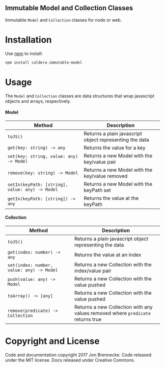 Immutable Model and Collection Classes
---------------
Immutable `Model` and `Collection` classes for node or web.

Installation
============
Use [npm](https://www.npmjs.com/) to install:
```bash
npm install caldera-immutable-model
```

Usage
============
The `Model` and `Collection` classes are data structures that wrap javascript objects and arrays, respectively.

#### Model
| Method                           | Description
| -------------------------------- | -------------------------------------
| `toJS()` | Returns a plain javascript object representing the data
| `get(key: string) -> any` | Returns the value for a key
| `set(key: string, value: any) -> Model` | Returns a new Model with the key/value pair
| `remove(key: string) -> Model` | Returns a new Model with the key/value removed
| `setIn(keyPath: [string], value: any) -> Model` | Returns a new Model with the keyPath set
| `getIn(keyPath: [string]) -> any` | Returns the value at the keyPath

#### Collection
| Method                           | Description
| -------------------------------- | ----------------------------------
| `toJS()` | Returns a plain javascript object representing the data
| `get(index: number) -> any` | Returns the value at an index
| `set(index: number, value: any) -> Model` | Returns a new Collection with the index/value pair
| `push(value: any) -> Model` | Returns a new Collection with the value pushed
| `toArray() -> [any]` | Returns a new Collection with the value pushed
| `remove(predicate) -> Collection` | Returns a new Collection with any values removed where `predicate` returns true

Copyright and License
============
Code and documentation copyright 2017 Jon Brennecke. Code released under the MIT license. Docs released under Creative Commons.
